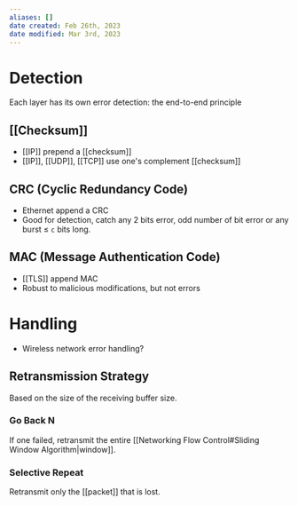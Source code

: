 ```yaml
---
aliases: []
date created: Feb 26th, 2023
date modified: Mar 3rd, 2023
---
```


# Detection
Each layer has its own error detection: the end-to-end principle

## [[Checksum]]
- [[IP]] prepend a [[checksum]]
- [[IP]], [[UDP]], [[TCP]] use one's complement [[checksum]]

## CRC (Cyclic Redundancy Code)
- Ethernet append a CRC
- Good for detection, catch any 2 bits error, odd number of bit error or any burst $\leq$ `c` bits long.

## MAC (Message Authentication Code)
- [[TLS]] append MAC
- Robust to malicious modifications, but not errors

# Handling
- Wireless network error handling?

## Retransmission Strategy

Based on the size of the receiving buffer size.
### Go Back N
If one failed, retransmit the entire [[Networking Flow Control#Sliding Window Algorithm|window]].  

### Selective Repeat
Retransmit only the [[packet]] that is lost.

